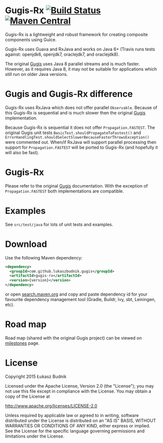 Gugis-Rx [![Build Status](https://travis-ci.org/lukaszbudnik/gugis-rx.svg?branch=master)](https://travis-ci.org/lukaszbudnik/gugis-rx) [![Maven Central](https://maven-badges.herokuapp.com/maven-central/com.github.lukaszbudnik.gugis/gugis-rx/badge.svg?style=flat)](https://maven-badges.herokuapp.com/maven-central/com.github.lukaszbudnik.gugis/gugis-rx)
==============================

Gugis-Rx is a lightweight and robust framework for creating composite components using Guice.

Gugis-Rx uses Guava and RxJava and works on Java 6+ (Travis runs tests against: openjdk6, openjdk7, oraclejdk7, and oraclejdk8).

The original [Gugis](https://github.com/lukaszbudnik/gugis) uses Java 8 parallel streams and is much faster.
However, as it requires Java 8, it may not be suitable for applications which still run on older Java versions.

# Gugis and Gugis-Rx difference

Gugis-Rx uses RxJava which does not offer parallel `Observable`. Because of this Gugis-Rx is sequential and is much slower then the original [Gugis](https://github.com/lukaszbudnik/gugis) implementation.

Because Gugis-Rx is sequential it does not offer `Propagation.FASTEST`. The original Gugis unit tests `BasicTest.shouldPropagateToFastest()` and
`ErrorHandlingTest.shouldSelectSlowerBecauseFasterThrowsException()` were commented out.
When/if RxJava will support parallel processing then support for `Propagation.FASTEST` will be ported to Gugis-Rx (and hopefully it will also be fast).

# Gugis-Rx

Please refer to the original [Gugis](https://github.com/lukaszbudnik/gugis) documentation. With the exception of `Propagation.FASTEST`
both implementations are compatible.

# Examples

See `src/test/java` for lots of unit tests and examples.

# Download

Use the following Maven dependency:

```xml
<dependency>
  <groupId>com.github.lukaszbudnik.gugis</groupId>
  <artifactId>gugis-rx</artifactId>
  <version>{version}</version>
</dependency>
```

or open [search.maven.org](http://search.maven.org/#search|ga|1|com.github.lukaszbudnik.gugis) and copy and paste dependency id for your favourite dependency management tool (Gradle, Buildr, Ivy, sbt, Leiningen, etc).

# Road map

Road map (shared with the original Gugis project) can be viewed on [milestones](https://github.com/lukaszbudnik/gugis/milestones) page.

# License

Copyright 2015 Łukasz Budnik

Licensed under the Apache License, Version 2.0 (the "License");
you may not use this file except in compliance with the License.
You may obtain a copy of the License at

   <http://www.apache.org/licenses/LICENSE-2.0>

Unless required by applicable law or agreed to in writing, software
distributed under the License is distributed on an "AS IS" BASIS,
WITHOUT WARRANTIES OR CONDITIONS OF ANY KIND, either express or implied.
See the License for the specific language governing permissions and
limitations under the License.
